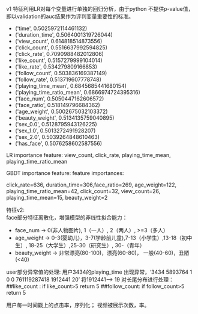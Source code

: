 v1 特征利用LR对每个变量进行单独的回归分析，由于python 不提供p-value值，即以validation的auc结果作为评判变量重要性的标准。<br>
* ('time', 0.5025972114461132)<br>
* ('duration_time', 0.5064001319726044)<br>
* ('view_count', 0.614818514873556)<br>
* ('click_count', 0.5516637992594825)<br>
* ('click_rate', 0.7090988482012806)</td><br>
* ('like_count', 0.5157279999104014)<br>
* ('like_rate', 0.534279809166853) <br>
* ('follow_count', 0.503836169387149)<br>
* ('follow_rate', 0.513719607778748)<br>
* ('playing_time_mean', 0.6845685441680154)<br>
* ('playing_time_ratio_mean', 0.6866974724395316)<br>
* ('face_num', 0.5050447162606572)<br>
* ('face_ratio', 0.518149796684362)<br>
* ('age_weight', 0.5002675032103372)<br>
* ('beauty_weight', 0.5134135759040895)<br>
* ('sex_0.0', 0.5128795943126225)<br>
* ('sex_1.0', 0.5013272491928207)<br>
* ('sex_2.0', 0.5039264848610463)<br>
* ('has_face', 0.5076258602587556)<br>

LR importance feature: view_count, click_rate, playing_time_mean, playing_time_ratio_mean

GBDT importance feature: feature importances: 

click_rate=636, duration_time=306,face_ratio=269, age_weight=122, playing_time_ratio_mean=42, click_count=32, view_count=26, playing_time_mean=15, beauty_weight=2

特征v2:<br>
face部分特征离散化，增强模型的非线性拟合能力：
* face_num -> 0(非人物图片), 1（一人）, 2（两人）, >=3（多人）
* age_weight -> 0-3(婴幼儿)，3-7(学龄前儿童),7-13（小学生）,13-18（初中生）, 18-25（大学生）,25-30（研究生）, 30-（青年）
* beauty_weight -> 非常漂亮(80-100)，漂亮(60-80)， 一般(40-60)，丑陋(<40)

user部分异常值的处理:
用户3434的playing_time 出现异常，‘3434	5893764	1	0	0	761119287418	1912441	20’ 将1912441--> 19
对长尾分布进行处理：
  ##like_count : if like_count>5 return 5
  ##follow_count: if follow_count>5 return 5


用户每一时间戳上的点击率，序列化；
视频被展示次数，率。
